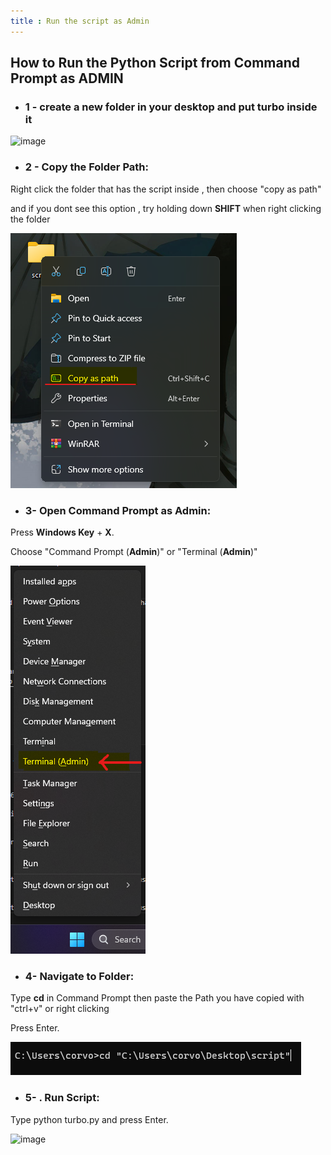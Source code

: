 ```yaml
---
title : Run the script as Admin
---
```


  

  

## How to Run the Python Script from Command Prompt as **ADMIN**

  
  
    
  
- ### 1 - create a new folder in your desktop and put turbo inside it

  

  

![image](https://i.ibb.co/gJrcMxT/image.png)

  

  

- ### 2 - Copy the Folder Path:

  

Right click the folder that has the script inside , then choose "copy as path"

and if you dont see this option , try holding down **SHIFT** when right clicking the folder

  

![image](copyaspath.png)

  


  

  

- ### 3- Open Command Prompt as Admin:

  

Press **Windows Key** + **X**.

  

Choose "Command Prompt (**Admin**)" or "Terminal (**Admin**)"

  

![image](terminaladmin.png)

  

  

- ### 4- Navigate to Folder:

  

  

Type **cd** in Command Prompt then paste the Path you have copied with "ctrl+v" or right clicking

  

Press Enter.

  

![image](cdandpath.png)

  

  

- ### 5- . Run Script:


Type python turbo.py and press Enter.

  

![image](https://i.ibb.co/zrbPg95/image.png)
